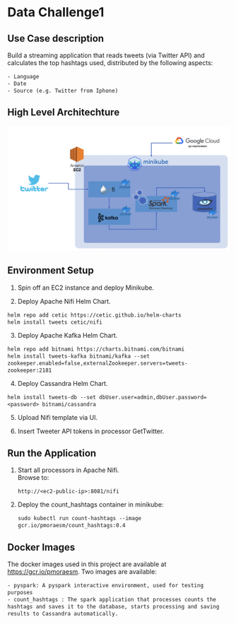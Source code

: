 # Data Challenge1


## Use Case description
Build a streaming application that reads tweets (via Twitter API) and calculates the top hashtags used, distributed by the following aspects: 

    - Language  
    - Date  
    - Source (e.g. Twitter from Iphone)  
  

## High Level Architechture
![](high_level_arch.png)


## Environment Setup

1. Spin off an EC2 instance and deploy Minikube.

2. Deploy Apache Nifi Helm Chart.
```
helm repo add cetic https://cetic.github.io/helm-charts
helm install tweets cetic/nifi
```

3. Deploy Apache Kafka Helm Chart.
```
helm repo add bitnami https://charts.bitnami.com/bitnami
helm install tweets-kafka bitnami/kafka --set zookeeper.enabled=false,externalZookeeper.servers=tweets-zookeeper:2181
```

4. Deploy Cassandra Helm Chart.
```
helm install tweets-db --set dbUser.user=admin,dbUser.password=<password> bitnami/cassandra
```

5. Upload Nifi template via UI.

6. Insert Tweeter API tokens in processor GetTwitter.



## Run the Application

1. Start all processors in Apache Nifi.  
   Browse to:
   ```
   http://<ec2-public-ip>:8081/nifi
   ```
2. Deploy the count_hashtags container in minikube: 
   ```
   sudo kubectl run count-hashtags --image gcr.io/pmoraesm/count_hashtags:0.4
   ```
    


## Docker Images
The docker images used in this project are available at https://gcr.io/pmoraesm. Two images are available: 

    - pyspark: A pyspark interactive environment, used for testing purposes 
    - count_hashtags : The spark application that processes counts the hashtags and saves it to the database, starts processing and saving results to Cassandra automatically. 

